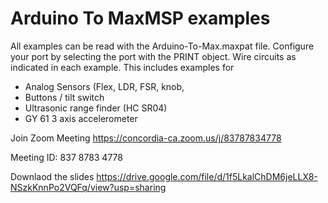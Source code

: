 # Arduino To MaxMSP examples 

 All examples can be read with the Arduino-To-Max.maxpat file. Configure your port by selecting the port with the PRINT object. Wire circuits as indicated in each example. This includes examples for
 - Analog Sensors (Flex, LDR, FSR, knob,
 - Buttons / tilt switch 
 - Ultrasonic range finder (HC SR04) 
 - GY 61 3 axis accelerometer 



Join Zoom Meeting
https://concordia-ca.zoom.us/j/83787834778

Meeting ID: 837 8783 4778

Downlaod the slides 
https://drive.google.com/file/d/1f5LkalChDM6jeLLX8-NSzkKnnPo2VQFq/view?usp=sharing 
 

